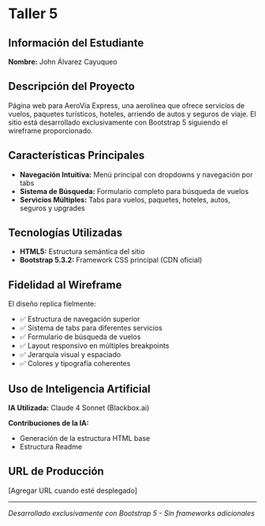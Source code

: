 # Taller 5

## Información del Estudiante
**Nombre:** John Álvarez Cayuqueo

## Descripción del Proyecto
Página web para AeroVia Express, una aerolínea que ofrece servicios de vuelos, paquetes turísticos, hoteles, arriendo de autos y seguros de viaje. El sitio está desarrollado exclusivamente con Bootstrap 5 siguiendo el wireframe proporcionado.

## Características Principales
- **Navegación Intuitiva:** Menú principal con dropdowns y navegación por tabs
- **Sistema de Búsqueda:** Formulario completo para búsqueda de vuelos
- **Servicios Múltiples:** Tabs para vuelos, paquetes, hoteles, autos, seguros y upgrades

## Tecnologías Utilizadas
- **HTML5:** Estructura semántica del sitio
- **Bootstrap 5.3.2:** Framework CSS principal (CDN oficial)

## Fidelidad al Wireframe
El diseño replica fielmente:
- ✅ Estructura de navegación superior
- ✅ Sistema de tabs para diferentes servicios
- ✅ Formulario de búsqueda de vuelos
- ✅ Layout responsivo en múltiples breakpoints
- ✅ Jerarquía visual y espaciado
- ✅ Colores y tipografía coherentes

## Uso de Inteligencia Artificial
**IA Utilizada:** Claude 4 Sonnet (Blackbox.ai)

**Contribuciones de la IA:**
- Generación de la estructura HTML base
- Estructura Readme

## URL de Producción
[Agregar URL cuando esté desplegado]

---
*Desarrollado exclusivamente con Bootstrap 5 - Sin frameworks adicionales*